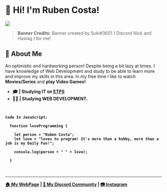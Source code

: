 # 👋 Hi! I'm Ruben Costa!

<img src="https://media.discordapp.net/attachments/848931741984227358/1017041885770039316/unknown.png?width=1440&height=233">

> **Banner Credits:** Banner created by Suki#3601 ( Discord Nick and Hastag ) for me!

## 💭 About Me

<p>An optimistic and hardworking person! Despite being a bit lazy at times. I have knowledge of Web Development and study to be able to learn more and improve my skills in this area. In my free time I like to watch <b>Movies/Series</b> and <b>play Video Games!</bold></p>

- 🎓 | Studying IT on [ETPS](https://www.etps.pt/)
- 👨‍💻 | Studying **WEB DEVELOPMENT**.

<br>

```
Code In JavaScript:

  function loveProgramming {

    let person = "Ruben Costa";
    let love = "loves to program! It's more than a hobby, more than a job is my Daily Fun!";
  
    console.log(person + " " + love);

  }
```
<br>

<hr></hr>

[🏠 My WebPage](https://icesan.carrd.co/) | [💬 My Discord Community](https://discord.gg/dczCW2Ezfj) | [📷 Instagram](https://www.instagram.com/rubencosta_2004/)

